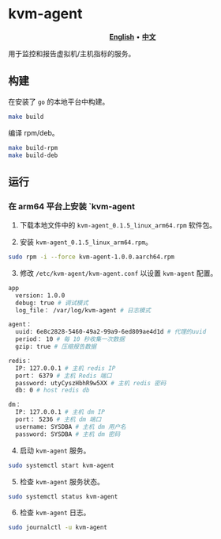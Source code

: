 # kvm-agent

<p align="center">
    <a href="./README.md"><b>English</b></a> •
    <a href="./README_zh-CN.md"><b>中文</b></a>
</p>

用于监控和报告虚拟机/主机指标的服务。

## 构建

在安装了 `go` 的本地平台中构建。
```bash
make build
```

编译 rpm/deb。
```bash
make build-rpm
make build-deb
```

## 运行

### 在 arm64 平台上安装 `kvm-agent

1. 下载本地文件中的 `kvm-agent_0.1.5_linux_arm64.rpm` 软件包。

2. 安装 `kvm-agent_0.1.5_linux_arm64.rpm`。
```bash
sudo rpm -i --force kvm-agent-1.0.0.aarch64.rpm
```

3. 修改 `/etc/kvm-agent/kvm-agent.conf` 以设置 `kvm-agent` 配置。
```bash
app
  version: 1.0.0
  debug: true # 调试模式
  log_file： /var/log/kvm-agent # 日志模式

agent：
  uuid: 6e8c2828-5460-49a2-99a9-6ed809ae4d1d # 代理的uuid
  period： 10 # 每 10 秒收集一次数据
  gzip: true # 压缩报告数据

redis：
  IP: 127.0.0.1 # 主机 redis IP
  port： 6379 # 主机 Redis 端口
  password: utyCyszHbhR9w5XX # 主机 redis 密码
  db: 0 # host redis db

dm：
  IP: 127.0.0.1 # 主机 dm IP
  port： 5236 # 主机 dm 端口
  username: SYSDBA # 主机 dm 用户名
  password: SYSDBA # 主机 dm 密码
```

4. 启动 `kvm-agent` 服务。
```bash
sudo systemctl start kvm-agent
```

5. 检查 `kvm-agent` 服务状态。
```bash
sudo systemctl status kvm-agent
```

6. 检查 `kvm-agent` 日志。
```bash
sudo journalctl -u kvm-agent
```